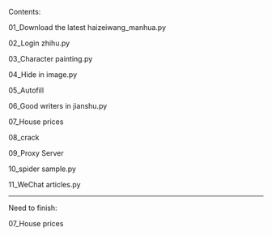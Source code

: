 Contents:

01_Download the latest haizeiwang_manhua.py

02_Login zhihu.py

03_Character painting.py

04_Hide in image.py

05_Autofill

06_Good writers in jianshu.py

07_House prices 

08_crack

09_Proxy Server

10_spider sample.py

11_WeChat articles.py


-----------------------------------------
Need to finish:

07_House prices




